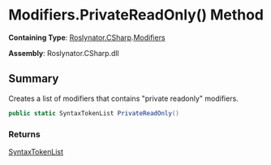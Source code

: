 # Modifiers\.PrivateReadOnly\(\) Method

**Containing Type**: [Roslynator.CSharp](../../README.md)\.[Modifiers](../README.md)

**Assembly**: Roslynator\.CSharp\.dll

## Summary

Creates a list of modifiers that contains "private readonly" modifiers\.

```csharp
public static SyntaxTokenList PrivateReadOnly()
```

### Returns

[SyntaxTokenList](https://docs.microsoft.com/en-us/dotnet/api/microsoft.codeanalysis.syntaxtokenlist)

